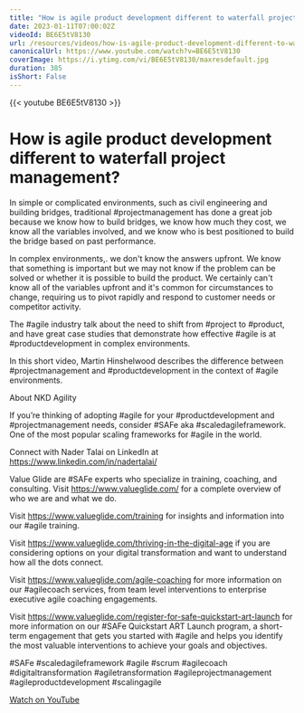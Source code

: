 ```yaml
---
title: "How is agile product development different to waterfall project management?"
date: 2023-01-11T07:00:02Z
videoId: BE6E5tV8130
url: /resources/videos/how-is-agile-product-development-different-to-waterfall-project-management-
canonicalUrl: https://www.youtube.com/watch?v=BE6E5tV8130
coverImage: https://i.ytimg.com/vi/BE6E5tV8130/maxresdefault.jpg
duration: 385
isShort: False
---
```


{{< youtube BE6E5tV8130 >}}

# How is agile product development different to waterfall project management?

In simple or complicated environments, such as civil engineering and building bridges, traditional #projectmanagement has done a great job because we know how to build bridges, we know how much they cost, we know all the variables involved, and we know who is best positioned to build the bridge based on past performance.

In complex environments,. we don't know the answers upfront. We know that something is important but we may not know if the problem can be solved or whether it is possible to build the product. We certainly can't know all of the variables upfront and it's common for circumstances to change, requiring us to pivot rapidly and respond to customer needs or competitor activity.

The #agile industry talk about the need to shift from #project to #product, and have great case studies that demonstrate how effective #agile is at #productdevelopment in complex environments.

In this short video, Martin Hinshelwood describes the difference between #projectmanagement and #productdevelopment in the context of #agile environments.

About NKD Agility

If you’re thinking of adopting #agile for your #productdevelopment and #projectmanagement needs, consider #SAFe aka #scaledagileframework. One of the most popular scaling frameworks for #agile in the world. 

Connect with Nader Talai on LinkedIn at https://www.linkedin.com/in/nadertalai/

Value Glide are #SAFe experts who specialize in training, coaching, and consulting. Visit https://www.valueglide.com/ for a complete overview of who we are and what we do.

Visit https://www.valueglide.com/training for insights and information into our #agile training.

Visit https://www.valueglide.com/thriving-in-the-digital-age if you are considering options on your digital transformation and want to understand how all the dots connect.

Visit https://www.valueglide.com/agile-coaching for more information on our #agilecoach services, from team level interventions to enterprise executive agile coaching engagements.

Visit https://www.valueglide.com/register-for-safe-quickstart-art-launch for more information on our #SAFe Quickstart ART Launch program, a short-term engagement that gets you started with #agile and helps you identify the most valuable interventions to achieve your goals and objectives.

#SAFe #scaledagileframework #agile #scrum #agilecoach #digitaltransformation #agiletransformation #agileprojectmanagement #agileproductdevelopment #scalingagile

[Watch on YouTube](https://www.youtube.com/watch?v=BE6E5tV8130)
